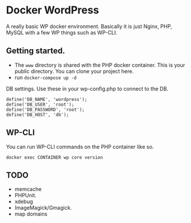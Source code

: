 Docker WordPress
================

A really basic WP docker environment. Basically it is just Nginx, PHP, MySQL with a few WP things such as WP-CLI.

## Getting started.

- The `www` directory is shared with the PHP docker container. This is your public directory. You can clone your project here.
- run `docker-compose up -d`

DB settings. Use these in your wp-config.php to connect to the DB.

```
define('DB_NAME', 'wordpress');
define('DB_USER', 'root');
define('DB_PASSWORD', 'root');
define('DB_HOST', 'db');
```

## WP-CLI

You can run WP-CLI commands on the PHP container like so.

`docker exec CONTAINER wp core version`

## TODO

- memcache
- PHPUnit.
- xdebug
- ImageMagick/Gmagick.
- map domains
